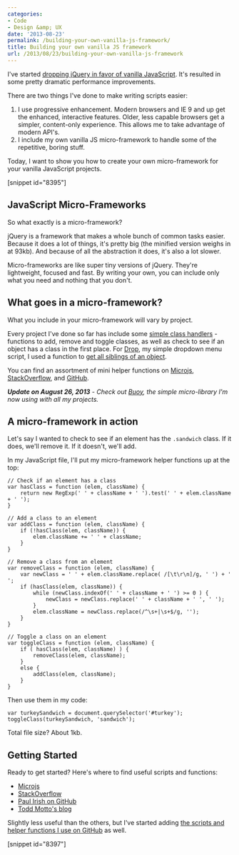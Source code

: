 ```yaml
---
categories:
- Code
- Design &amp; UX
date: '2013-08-23'
permalink: /building-your-own-vanilla-js-framework/
title: Building your own vanilla JS framework
url: /2013/08/23/building-your-own-vanilla-js-framework
---
```


I've started <a href="https://gomakethings.com/ditching-jquery-for-vanilla-js/">dropping jQuery in favor of vanilla JavaScript</a>. It's resulted in some pretty dramatic performance improvements.

There are two things I've done to make writing scripts easier:
<ol>
<li class="space-bottom-small">I use progressive enhancement. Modern browsers and IE 9 and up get the enhanced, interactive features. Older, less capable browsers get a simpler, content-only experience. This allows me to take advantage of modern API's.</li>
<li class="space-bottom-small">I include my own vanilla JS micro-framework to handle some of the repetitive, boring stuff.</li>
</ol>

Today, I want to show you how to create your own micro-framework for your vanilla JavaScript projects.

[snippet id="8395"]

<h2>JavaScript Micro-Frameworks</h2>

So what exactly is a micro-framework?

jQuery is a framework that makes a whole bunch of common tasks easier. Because it does a lot of things, it's pretty big (the minified version weighs in at 93kb). And because of all the abstraction it does, it's also a lot slower.

Micro-frameworks are like super tiny versions of jQuery. They're lightweight, focused and fast. By writing your own, you can include only what you need and nothing that you don't.

<h2>What goes in a micro-framework?</h2>

What you include in your micro-framework will vary by project.

Every project I've done so far has include some <a href="https://gist.github.com/cferdinandi/6203234">simple class handlers</a> - functions to add, remove and toggle classes, as well as check to see if an object has a class in the first place. For <a href="http://cferdinandi.github.io/drop/">Drop</a>, my simple dropdown menu script, I used a function to <a href="https://gist.github.com/cferdinandi/6203237">get all siblings of an object</a>.

You can find an assortment of mini helper functions on <a href="http://microjs.com/">Microjs</a>, <a href="http://stackoverflow.com/">StackOverflow</a>, and <a href="http://github.com/">GitHub</a>.

<em><strong>Update on August 26, 2013</strong> - Check out <a href="http://cferdinandi.github.io/buoy/">Buoy</a>, the simple micro-library I'm now using with all my projects.</em>

<h2>A micro-framework in action</h2>

Let's say I wanted to check to see if an element has the <code class="language-css">.sandwich</code> class. If it does, we'll remove it. If it doesn't, we'll add.

In my JavaScript file, I'll put my micro-framework helper functions up at the top:

<pre><code class="language-javascript">// Check if an element has a class
var hasClass = function (elem, className) {
    return new RegExp(' ' + className + ' ').test(' ' + elem.className + ' ');
}

// Add a class to an element
var addClass = function (elem, className) {
    if (!hasClass(elem, className)) {
        elem.className += ' ' + className;
    }
}

// Remove a class from an element
var removeClass = function (elem, className) {
    var newClass = ' ' + elem.className.replace( /[\t\r\n]/g, ' ') + ' ';
    if (hasClass(elem, className)) {
        while (newClass.indexOf(' ' + className + ' ') >= 0 ) {
            newClass = newClass.replace(' ' + className + ' ', ' ');
        }
        elem.className = newClass.replace(/^\s+|\s+$/g, '');
    }
}

// Toggle a class on an element
var toggleClass = function (elem, className) {
    if ( hasClass(elem, className) ) {
        removeClass(elem, className);
    }
    else {
        addClass(elem, className);
    }
}</code></pre>

Then use them in my code:

<pre><code class="language-javascript">var turkeySandwich = document.querySelector('#turkey');
toggleClass(turkeySandwich, 'sandwich');</code></pre>

Total file size? About 1kb.

<h2>Getting Started</h2>

Ready to get started? Here's where to find useful scripts and functions:
<ul>
<li><a href="http://microjs.com/">Microjs</a></li>
<li><a href="http://stackoverflow.com/">StackOverflow</a></li>
<li><a href="https://gist.github.com/paulirish/">Paul Irish on GitHub</a></li>
<li><a href="http://toddmotto.com/">Todd Motto's blog</a></li>
</ul>

Slightly less useful than the others, but I've started adding <a href="https://gist.github.com/cferdinandi">the scripts and helper functions I use on GitHub</a> as well.

[snippet id="8397"]